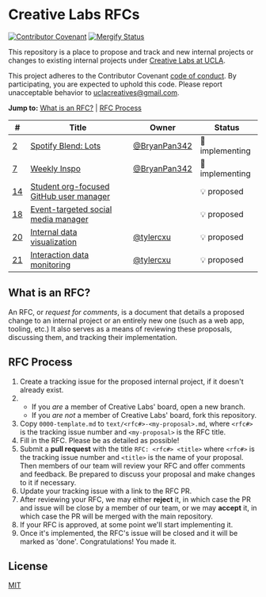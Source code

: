 # Creative Labs RFCs

[![Contributor Covenant](https://img.shields.io/badge/Contributor%20Covenant-v2.0%20adopted-ff69b4.svg)](code_of_conduct.md)
[![Mergify Status][mergify-status]][mergify]

[mergify]: https://mergify.io
[mergify-status]: https://img.shields.io/endpoint.svg?url=https://gh.mergify.io/badges/UCLA-Creative-Labs/cl-rfcs&style=flat

This repository is a place to propose and track and new internal projects or
changes to existing internal projects under [Creative Labs at UCLA].

This project adheres to the Contributor Covenant [code of conduct]. By
participating, you are expected to uphold this code. Please report unacceptable
behavior to uclacreatives@gmail.com.

[Creative Labs at UCLA]: https://creativelabsucla.com/
[code of conduct]: CODE_OF_CONDUCT.md

**Jump to:** [What is an RFC?](#what-is-an-rfc) | [RFC Process](#rfc-process)

<!--BEGIN_TABLE-->
\#|Title|Owner|Status
---|-----|-----|------
[2](https://github.com/UCLA-Creative-Labs/cl-rfcs/issues/2)|[Spotify Blend: Lots](https://github.com/UCLA-Creative-Labs/cl-rfcs/blob/master/text/0002-group-spotify-playlists.md)|[@BryanPan342](https://github.com/BryanPan342)|👷 implementing
[7](https://github.com/UCLA-Creative-Labs/cl-rfcs/issues/7)|[Weekly Inspo](https://github.com/UCLA-Creative-Labs/cl-rfcs/blob/master/text/0007-weekly-inspo.md)|[@BryanPan342](https://github.com/BryanPan342)|👷 implementing
[14](https://github.com/UCLA-Creative-Labs/cl-rfcs/issues/14)|[Student org-focused GitHub user manager](https://github.com/UCLA-Creative-Labs/cl-rfcs/issues/14)||💡 proposed
[18](https://github.com/UCLA-Creative-Labs/cl-rfcs/issues/18)|[Event-targeted social media manager](https://github.com/UCLA-Creative-Labs/cl-rfcs/issues/18)||💡 proposed
[20](https://github.com/UCLA-Creative-Labs/cl-rfcs/issues/20)|[Internal data visualization](https://github.com/UCLA-Creative-Labs/cl-rfcs/issues/20)|[@tylercxu](https://github.com/tylercxu)|💡 proposed
[21](https://github.com/UCLA-Creative-Labs/cl-rfcs/issues/21)|[Interaction data monitoring ](https://github.com/UCLA-Creative-Labs/cl-rfcs/issues/21)|[@tylercxu](https://github.com/tylercxu)|💡 proposed
<!--END_TABLE-->

## What is an RFC?

An RFC, or _request for comments_, is a document that details a proposed change
to an internal project or an entirely new one (such as a web app, tooling,
etc.)
It also serves as a means of reviewing these proposals, discussing them, and
tracking their implementation.

## RFC Process

1. Create a tracking issue for the proposed internal project, if it doesn't already exist.
2. 
    * If you _are_ a member of Creative Labs' board, open a new branch.
    * If you _are not_ a member of Creative Labs' board, fork this repository.
3. Copy `0000-template.md` to `text/<rfc#>-<my-proposal>.md`, where `<rfc#>` is the tracking issue number and `<my-proposal>` is the RFC title.
4. Fill in the RFC. Please be as detailed as possible!
5. Submit a **pull request** with the title `RFC: <rfc#> <title>` where `<rfc#>` is the tracking issue number and `<title>` is the name of your proposal. Then members of our team will review your RFC and offer comments and feedback. Be prepared to discuss your proposal and make changes to it if necessary.
6. Update your tracking issue with a link to the RFC PR.
7. After reviewing your RFC, we may either **reject** it, in which case the PR and issue will be close by a member of our team, or we may **accept** it, in which case the PR will be merged with the main repository.
8. If your RFC is approved, at some point we'll start implementing it.
9. Once it's implemented, the RFC's issue will be closed and it will be marked as 'done'. Congratulations! You made it.

## License

[MIT](LICENSE.md)

